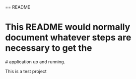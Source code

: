 == README

# This README would normally document whatever steps are necessary to get the
# application up and running.

This is a test project